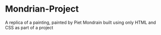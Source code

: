 # Mondrian-Project
A replica of a painting, painted by Piet Mondrain built using only HTML and CSS as part of a project 
